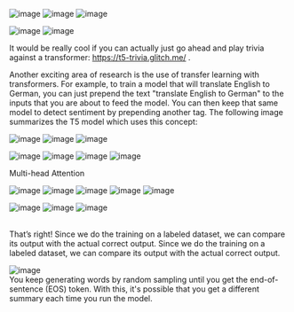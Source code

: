 ![image](https://user-images.githubusercontent.com/21165474/229394276-e11788a2-b270-4813-bc51-aa1142e67c71.png)
![image](https://user-images.githubusercontent.com/21165474/229394326-2efca7cd-8755-41aa-83f2-1aa7a8482929.png)
![image](https://user-images.githubusercontent.com/21165474/229394427-14a0e43e-9990-447c-a82d-a4abd750a1ca.png)


![image](https://user-images.githubusercontent.com/21165474/229395215-3af2c242-91e5-4823-aa78-a8a63dc278d6.png)
![image](https://user-images.githubusercontent.com/21165474/229395400-31d84865-22e6-4f7f-8bbf-d40affac521a.png)

It would be really cool if you can actually just go ahead and play trivia against a transformer: https://t5-trivia.glitch.me/ .

Another exciting area of research is the use of transfer learning with transformers. For example, to train a model that will translate English to German, you can just prepend the text "translate English to German" to the inputs that you are about to feed the model. You can then keep that same model to detect sentiment by prepending another tag. The following image summarizes the T5 model which uses this concept:


![image](https://user-images.githubusercontent.com/21165474/229395977-6947e8a6-2a75-40f5-9b13-dd05dac9ee5b.png)
![image](https://user-images.githubusercontent.com/21165474/229396018-d3230f60-6fda-48ed-8b72-c119f7dc8fec.png)
![image](https://user-images.githubusercontent.com/21165474/229396053-504e8954-8c3f-4022-9eed-abb9ca09e187.png)


![image](https://user-images.githubusercontent.com/21165474/229403221-50ce747f-e3f8-4e9d-a16f-1aff07a1e06b.png)
![image](https://user-images.githubusercontent.com/21165474/229403296-0e4cf969-2d0f-4b83-92ad-d695698dfc22.png)
![image](https://user-images.githubusercontent.com/21165474/229403349-d8701744-6013-4a6e-b506-133d100dde02.png)
![image](https://user-images.githubusercontent.com/21165474/229403397-8eed5abf-cb53-4d34-b581-4be398afa71a.png)


Multi-head Attention

![image](https://user-images.githubusercontent.com/21165474/229547788-1588bbe2-19fc-44b4-9160-2a0efabad6e6.png)
![image](https://user-images.githubusercontent.com/21165474/229547867-a5cb91a0-3b2c-4fa4-a977-274648cc5d93.png)
![image](https://user-images.githubusercontent.com/21165474/229547969-19a68529-a650-45c2-ae8e-2adceddc99c9.png)
![image](https://user-images.githubusercontent.com/21165474/229548046-a28dd64b-155f-4605-b945-e184fdb5a563.png)
![image](https://user-images.githubusercontent.com/21165474/229548109-9dfc9ae3-cb6c-4b3c-85ba-257b4c8bbdcf.png)

![image](https://user-images.githubusercontent.com/21165474/230058098-78bdb046-ff1d-4fb3-a8d9-697e5eaacfe1.png)
![image](https://user-images.githubusercontent.com/21165474/230058373-be4b2193-ed55-4021-ac69-13b1ef091b22.png)
![image](https://user-images.githubusercontent.com/21165474/230058573-046c1a49-80c1-4e4f-b170-87d6d6c46335.png)

<br>
That’s right! Since we do the training on a labeled dataset, we can compare its output with the actual correct output.
Since we do the training on a labeled dataset, we can compare its output with the actual correct output.
<br>


![image](https://user-images.githubusercontent.com/21165474/230060873-950e3919-8a74-4631-a78e-bf86ba5df7d1.png)<br>
You keep generating words by random sampling until you get the end-of-sentence (EOS) token. With this, it's possible that you get a different summary each time you run the model.


